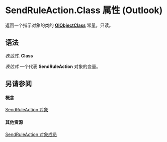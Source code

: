 
# SendRuleAction.Class 属性 (Outlook)

返回一个指示对象的类的  **[OlObjectClass](33d724b3-df3c-2a7f-a80f-93b66d96f588.md)** 常量。只读。


## 语法

 _表达式_. **Class**

 _表达式_ 一个代表 **SendRuleAction** 对象的变量。


## 另请参阅


#### 概念


[SendRuleAction 对象](4ea8f519-8bb3-b0bf-9742-8a492e7ffff7.md)
#### 其他资源


[SendRuleAction 对象成员](ccc00852-8656-56c9-f438-d228b1102d88.md)